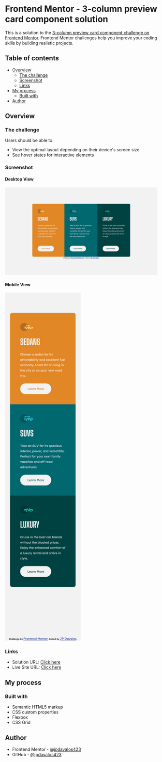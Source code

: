 # Frontend Mentor - 3-column preview card component solution

This is a solution to the [3-column preview card component challenge on Frontend Mentor](https://www.frontendmentor.io/challenges/3column-preview-card-component-pH92eAR2-). Frontend Mentor challenges help you improve your coding skills by building realistic projects.

## Table of contents

- [Overview](#overview)
  - [The challenge](#the-challenge)
  - [Screenshot](#screenshot)
  - [Links](#links)
- [My process](#my-process)
  - [Built with](#built-with)
- [Author](#author)

## Overview

### The challenge

Users should be able to:

- View the optimal layout depending on their device's screen size
- See hover states for interactive elements

### Screenshot

#### Desktop View

<img src="./screenshots/jpdavalos423.github.io_3-column-preview-card_desktop.png" width="750px"/>

#### Mobile View

<img src="./screenshots/jpdavalos423.github.io_3-column-preview-card_mobile.png" width="250px"/>

### Links

- Solution URL: [Click here](https://www.frontendmentor.io/solutions/3-column-card-using-html-and-css-vy7CvYrjd4)
- Live Site URL: [Click here](https://jpdavalos423.github.io/3-column-preview-card/)

## My process

### Built with

- Semantic HTML5 markup
- CSS custom properties
- Flexbox
- CSS Grid

## Author

- Frontend Mentor - [@jpdavalos423](https://www.frontendmentor.io/profile/jpdavalos423)
- GitHub - [@jpdavalos423](https://github.com/jpdavalos423)
